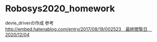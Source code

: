 # Robosys2020_homework
devie_driverの作成
参考
http://embed.hatenablog.com/entry/2017/08/19/002523　最終閲覧日　2020/12/04
